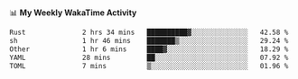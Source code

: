 <!--
**stamp711/stamp711** is a ✨ _special_ ✨ repository because its `README.md` (this file) appears on your GitHub profile.

Here are some ideas to get you started:

- 🔭 I’m currently working on ...
- 🌱 I’m currently learning ...
- 👯 I’m looking to collaborate on ...
- 🤔 I’m looking for help with ...
- 💬 Ask me about ...
- 📫 How to reach me: ...
- 😄 Pronouns: ...
- ⚡ Fun fact: ...
-->

📊 **My Weekly WakaTime Activity**

<!--START_SECTION:waka-->

```txt
Rust              2 hrs 34 mins   ██████████▓░░░░░░░░░░░░░░   42.58 %
sh                1 hr 46 mins    ███████▒░░░░░░░░░░░░░░░░░   29.24 %
Other             1 hr 6 mins     ████▓░░░░░░░░░░░░░░░░░░░░   18.29 %
YAML              28 mins         ██░░░░░░░░░░░░░░░░░░░░░░░   07.92 %
TOML              7 mins          ▒░░░░░░░░░░░░░░░░░░░░░░░░   01.96 %
```

<!--END_SECTION:waka-->
